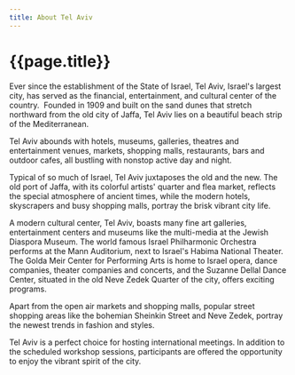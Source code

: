 ```yaml
---
title: About Tel Aviv
---
```


# {{page.title}}

Ever since the establishment of the State of Israel, Tel Aviv, Israel's largest city, has served as the financial, entertainment, and cultural center of the country.  Founded in 1909 and built on the sand dunes that stretch northward from the old city of Jaffa, Tel Aviv lies on a beautiful beach strip of the Mediterranean.

Tel Aviv abounds with hotels, museums, galleries, theatres and entertainment venues, markets, shopping malls, restaurants, bars and outdoor cafes, all bustling with nonstop active day and night.

Typical of so much of Israel, Tel Aviv juxtaposes the old and the new. The old port of Jaffa, with its colorful artists' quarter and flea market, reflects the special atmosphere of ancient times, while the modern hotels, skyscrapers and busy shopping malls, portray the brisk vibrant city life.

A modern cultural center, Tel Aviv, boasts many fine art galleries, entertainment centers and museums like the multi-media at the Jewish Diaspora Museum. The world famous Israel Philharmonic Orchestra performs at the Mann Auditorium, next to Israel's Habima National Theater. The Golda Meir Center for Performing Arts is home to Israel opera, dance companies, theater companies and concerts, and the Suzanne Dellal Dance Center, situated in the old Neve Zedek Quarter of the city, offers exciting programs.

Apart from the open air markets and shopping malls, popular street shopping areas like the bohemian Sheinkin Street and Neve Zedek, portray the newest trends in fashion and styles.

Tel Aviv is a perfect choice for hosting international meetings. In addition to the scheduled workshop sessions, participants are offered the opportunity to enjoy the vibrant spirit of the city.